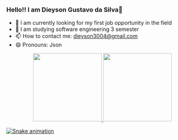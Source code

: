 ### Hello!! I am Dieyson Gustavo da Silva👋

- 🔭 I am currently looking for my first job opportunity in the field
- 🌱 I am studying software engineering 3 semester
- 📫 How to contact me: dieyson3004@gmail.com
- 😄 Pronouns: Json

<div align="center">
  <a href="https://github.com/D13YSON">
  <img height="180em" src="https://github-readme-stats.vercel.app/api?username=D13YSON&show_icons=true&theme=dark&include_all_commits=true&count_private=true"/>
  <img height="180em" src="https://github-readme-stats.vercel.app/api/top-langs/?username=D13YSON&layout=compact&langs_count=7&theme=dark"/>
</div>

![Snake animation](https://github.com/D13YSON) 
